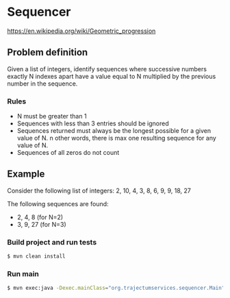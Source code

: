 # Sequencer

https://en.wikipedia.org/wiki/Geometric_progression

## Problem definition

Given a list of integers, identify sequences where successive numbers exactly ​N​ indexes apart have a value equal to ​N​ multiplied by the previous number in the sequence.

### Rules
  - N​ must be greater than 1
  - Sequences with less than 3 entries should be ignored
  - Sequences returned must always be the longest possible for a given value of ​N. n other words, there is max one resulting sequence for any value of ​N.
  - Sequences of ​all​ zeros do not count

## Example

Consider the following list of integers: 2, 10, 4, 3, 8, 6, 9, 9, 18, 27

The following sequences are found: 
  - 2, 4, 8 (for ​N=2​) 
  - 3, 9, 27 (for ​N=3​)

### Build project and run tests 
```sh
$ mvn clean install
```


### Run main 
```sh
$ mvn exec:java -Dexec.mainClass="org.trajectumservices.sequencer.Main"
```
